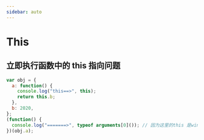 ```yaml
---
sidebar: auto
---
```


# This

## 立即执行函数中的 this 指向问题

```js
var obj = {
  a: function() {
    console.log("this==>", this);
    return this.b;
  },
  b: 2020,
};
(function() {
  console.log("=======>", typeof arguments[0]()); // 因为这里的this 是windows，windows 没有变量b，所以是undefined
})(obj.a);
```
